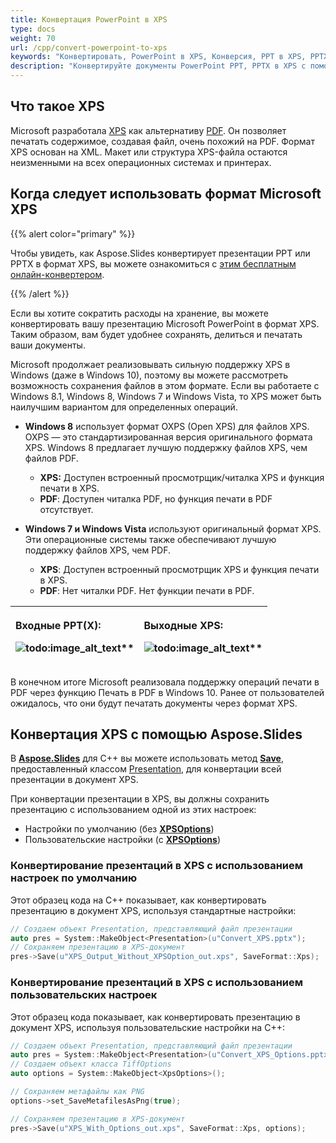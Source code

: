 ```yaml
---
title: Конвертация PowerPoint в XPS
type: docs
weight: 70
url: /cpp/convert-powerpoint-to-xps
keywords: "Конвертировать, PowerPoint в XPS, Конверсия, PPT в XPS, PPTX в XPS"
description: "Конвертируйте документы PowerPoint PPT, PPTX в XPS с помощью API Aspose.Slides."
---
```


## **Что такое XPS**
Microsoft разработала [XPS](https://docs.fileformat.com/page-description-language/xps/) как альтернативу [PDF](https://docs.fileformat.com/pdf/). Он позволяет печатать содержимое, создавая файл, очень похожий на PDF. Формат XPS основан на XML. Макет или структура XPS-файла остаются неизменными на всех операционных системах и принтерах.

## Когда следует использовать формат Microsoft XPS

{{% alert color="primary" %}}

Чтобы увидеть, как Aspose.Slides конвертирует презентации PPT или PPTX в формат XPS, вы можете ознакомиться с [этим бесплатным онлайн-конвертером](https://products.aspose.app/slides/conversion).

{{% /alert %}}

Если вы хотите сократить расходы на хранение, вы можете конвертировать вашу презентацию Microsoft PowerPoint в формат XPS. Таким образом, вам будет удобнее сохранять, делиться и печатать ваши документы.

Microsoft продолжает реализовывать сильную поддержку XPS в Windows (даже в Windows 10), поэтому вы можете рассмотреть возможность сохранения файлов в этом формате. Если вы работаете с Windows 8.1, Windows 8, Windows 7 и Windows Vista, то XPS может быть наилучшим вариантом для определенных операций.

- **Windows 8** использует формат OXPS (Open XPS) для файлов XPS. OXPS — это стандартизированная версия оригинального формата XPS. Windows 8 предлагает лучшую поддержку файлов XPS, чем файлов PDF.
  - **XPS:** Доступен встроенный просмотрщик/читалка XPS и функция печати в XPS.
  - **PDF**: Доступен читалка PDF, но функция печати в PDF отсутствует.

- **Windows 7 и Windows Vista** используют оригинальный формат XPS. Эти операционные системы также обеспечивают лучшую поддержку файлов XPS, чем PDF.
  - **XPS**: Доступен встроенный просмотрщик XPS и функция печати в XPS.
  - **PDF**: Нет читалки PDF. Нет функции печати в PDF.

|<p>**Входные PPT(X):</p><p>**![todo:image_alt_text](convert-powerpoint-ppt-and-pptx-to-microsoft-xps-document_1.png)**</p>|<p>**Выходные XPS:</p><p>**![todo:image_alt_text](convert-powerpoint-ppt-and-pptx-to-microsoft-xps-document_2.png)**</p>|
| :- | :- |

В конечном итоге Microsoft реализовала поддержку операций печати в PDF через функцию Печать в PDF в Windows 10. Ранее от пользователей ожидалось, что они будут печатать документы через формат XPS.

## Конвертация XPS с помощью Aspose.Slides

В [**Aspose.Slides**](https://products.aspose.com/slides/cpp/) для C++ вы можете использовать метод [**Save**](https://reference.aspose.com/slides/cpp/class/aspose.slides.presentation#afcd59ec697bf05c10f78c3869de2ec9e), предоставленный классом [Presentation](https://reference.aspose.com/slides/cpp/class/aspose.slides.presentation), для конвертации всей презентации в документ XPS.

При конвертации презентации в XPS, вы должны сохранить презентацию с использованием одной из этих настроек:

- Настройки по умолчанию (без [**XPSOptions**](https://reference.aspose.com/slides/cpp/class/aspose.slides.export.xps_options))
- Пользовательские настройки (с [**XPSOptions**](https://reference.aspose.com/slides/cpp/class/aspose.slides.export.xps_options))

### **Конвертирование презентаций в XPS с использованием настроек по умолчанию**

Этот образец кода на C++ показывает, как конвертировать презентацию в документ XPS, используя стандартные настройки:

``` cpp
// Создаем объект Presentation, представляющий файл презентации
auto pres = System::MakeObject<Presentation>(u"Convert_XPS.pptx");
// Сохраняем презентацию в XPS-документ
pres->Save(u"XPS_Output_Without_XPSOption_out.xps", SaveFormat::Xps);
```

### **Конвертирование презентаций в XPS с использованием пользовательских настроек**
Этот образец кода показывает, как конвертировать презентацию в документ XPS, используя пользовательские настройки на C++:

``` cpp
// Создаем объект Presentation, представляющий файл презентации
auto pres = System::MakeObject<Presentation>(u"Convert_XPS_Options.pptx");
// Создаем объект класса TiffOptions
auto options = System::MakeObject<XpsOptions>();

// Сохраняем метафайлы как PNG
options->set_SaveMetafilesAsPng(true);

// Сохраняем презентацию в XPS-документ
pres->Save(u"XPS_With_Options_out.xps", SaveFormat::Xps, options);
```